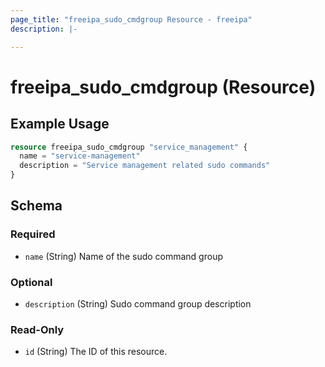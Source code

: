 ```yaml
---
page_title: "freeipa_sudo_cmdgroup Resource - freeipa"
description: |-

---
```


# freeipa_sudo_cmdgroup (Resource)



## Example Usage

```terraform
resource freeipa_sudo_cmdgroup "service_management" {
  name = "service-management"
  description = "Service management related sudo commands"
}
```




<!-- schema generated by tfplugindocs -->
## Schema

### Required

- `name` (String) Name of the sudo command group

### Optional

- `description` (String) Sudo command group description

### Read-Only

- `id` (String) The ID of this resource.
